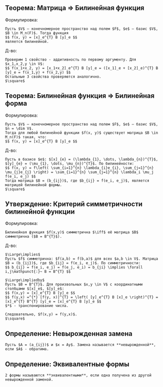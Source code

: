 ## Теорема: Матрица $\Rightarrow$ Билинейная функция
Формулировка:
```spoiler-markdown
Пусть $V$ — конечномерное пространство над полем $F$, $e$ — базис $V$, $B \in M_n(F)$. Тогда функция
$$ f(x, y) = [x]_e^{T} B [y]_e $$
является билинейной.
```

Д-во:
```spoiler-markdown
Проверим 1 свойство - аддитивность по первому аргументу. Для $x_1,x_2,y \in V$:  
$$ f(x_1+x_2, y) = [x_1+x_2]_e^{T} B [y]_e = ([x_1]_e + [x_2]_e)^{T} B [y]_e = f(x_1,y) + f(x_2,y) $$
Остальные 3 свойства проверяются аналогично.
$\square$
```

## Теорема: Билинейная функция $\Rightarrow$ Билинейная форма
Формулировка:
```spoiler-markdown
Пусть $V$ — конечномерное пространство над полем $F$, $e$ — базис $V$, $n = \dim V$.
Тогда для любой билинейной функции $f(x, y)$ существует матрица $B \in M_n(F)$ такая, что:
$$ f(x, y) = [x]_e^{T} B [y]_e $$
```

Д-во:
```spoiler-markdown
Пусть в базисе $e$: $[x]_{e} = (\lambda_{1}, \dots, \lambda_{n})^{T}$, $[y]_{e} = (\mu_{1}, \dots, \mu_{n})^{T}$. По билинейности:  
$$ f(x, y) = f\left( \sum_{i=1}^{n} \lambda_{i}e_{i}, \sum_{j=1}^{n} \mu_{j}e_{j} \right) = \sum_{i=1}^{n} \sum_{j=1}^{n} \lambda_i \mu_j f(e_i, e_j) $$
Тогда матрица $B = (b_{ij})$, где $b_{ij} = f(e_i, e_j)$, является матрицей билинейной формы.
$\square$
```

## Утверждение: Критерий симметричности билинейной функции
Формулировка:
```spoiler-markdown
Билинейная функция $f(x,y)$ симметрична $\iff$ её матрица $B$ симметрична ($B = B^{T}$).
```

Д-во:
```spoiler-markdown
$\Large\implies$
Пусть $f$ симметрична: $f(a,b) = f(b,a)$ для всех $a,b \in V$. Матрица $B = (b_{ij})$, где $b_{ij} = f(e_i, e_j)$. По симметричности:
$$ b_{ij} = f(e_i, e_j) = f(e_j, e_i) = b_{ji} \implies \forall i,j\mathpunct{:}~ B = B^{T} $$

$\Large\impliedby$
Пусть $B = B^{T}$. Для произвольных $x,y \in V$ с координатными столбцами $[x]_e$, $[y]_e$:  
$$ f(x,y) = [x]_e^{T} B [y]_e $$
$$ f(y,x) =^{*} [f(y, x)]^{T} = \left( [y]_e^{T} B [x]_e \right)^{T} = [x]_e^{T} B^{T} [y]_e = [x]_e^{T} B [y]_e $$
$*$ - транспонирование числа.

Следовательно, $f(x,y) = f(y,x)$.  
$\square$
```

## Определение: Невырожденная замена
```spoiler-markdown
Пусть $A = (a_{ij})$ и $x = Ay$. Замена называется **невырожденной**, если $A$ - обратима.
```

## Определение: Эквивалентные формы
```spoiler-markdown
2 формы называются **эквивалентными**, если одна получена из другой невырожденной заменой.
```
